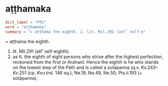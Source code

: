 # aṭṭhamaka

``` toml
dict_label = "PTS"
word = "aṭṭhamaka"
summary = "= aṭṭhama the eighth. 1. lit. Mil.291 (att˚ self-e"
```

= aṭṭhama the eighth.

1. lit. Mil.291 (att˚ self\-eighth).
2. as tt. the eighth of eight persons who strive after the highest perfection, reckoned from the first or Arahant. Hence the eighth is he who stands on the lowest step of the Path and is called a sotāpanna (q.v. Kv.243–Kv.251 (cp. *Kvu trsl.* 146 sq.); Ne.19, Ne.49, Ne.50; Pts.ii.193 (\+ sotāpanna).

